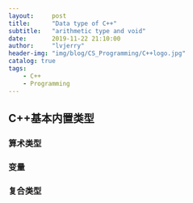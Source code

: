 ```yaml
---
layout:     post
title:      "Data type of C++"
subtitle:   "arithmetic type and void"
date:       2019-11-22 21:10:00
author:     "lvjerry"
header-img: "img/blog/CS_Programming/C++logo.jpg"
catalog: true
tags:
    - C++
    - Programming
---
```


## C++基本内置类型
### 算术类型
    
### 变量
### 复合类型